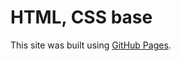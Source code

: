 # HTML, CSS base

This site was built using [GitHub Pages](https://ivanmc-007.github.io/temp-temp-temp/).
